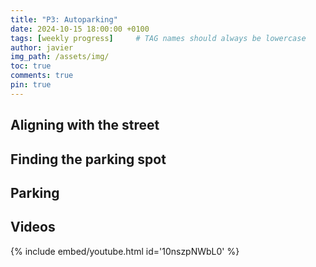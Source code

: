 ```yaml
---
title: "P3: Autoparking"
date: 2024-10-15 18:00:00 +0100
tags: [weekly progress]     # TAG names should always be lowercase
author: javier
img_path: /assets/img/
toc: true
comments: true
pin: true
---
```


## Aligning with the street

## Finding the parking spot

## Parking

## Videos

{% include embed/youtube.html id='10nszpNWbL0' %}
